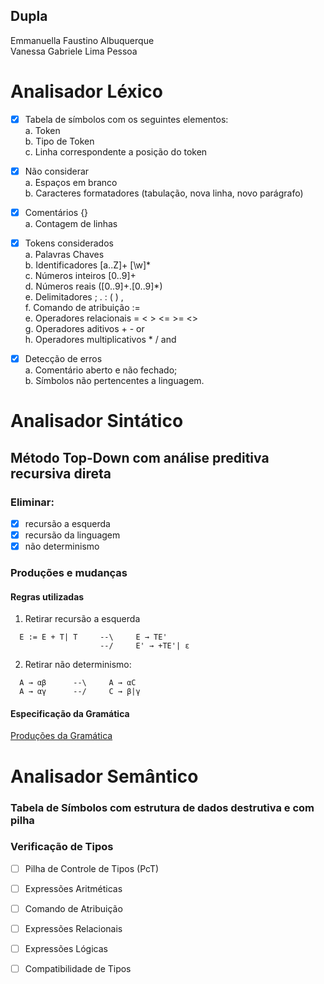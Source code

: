 ## Dupla
Emmanuella Faustino Albuquerque <br>
Vanessa Gabriele Lima Pessoa <br>

# Analisador Léxico

- [x] Tabela de símbolos com os seguintes elementos: <br>
a. Token <br>
b. Tipo de Token <br>
c. Linha correspondente a posição do token <br>

- [x] Não considerar <br>
a. Espaços em branco <br>
b. Caracteres formatadores (tabulação, nova linha, novo parágrafo) <br>

- [x] Comentários {} <br>
a. Contagem de linhas <br>

- [x] Tokens considerados <br>
a. Palavras Chaves <br>
b. Identificadores [a..Z]+ [\w]* <br>
c. Números inteiros [0..9]+ <br>
d. Números reais ([0..9]+.[0..9]*) <br>
e. Delimitadores ; . : ( ) , <br>
f. Comando de atribuição := <br>
e. Operadores relacionais = < > <= >= <> <br>
g. Operadores aditivos + - or <br>
h. Operadores multiplicativos * / and <br>

- [x] Detecção de erros <br>
a. Comentário aberto e não fechado; <br>
b. Símbolos não pertencentes a linguagem. <br>

# Analisador Sintático
## Método Top-Down com análise preditiva recursiva direta

### Eliminar:
- [x] recursão a esquerda
- [x] recursão da linguagem
- [x] não determinismo

### Produções e mudanças

#### Regras utilizadas
1. Retirar recursão a esquerda
```text
  E := E + T| T     --\     E → TE'
                    --/     E' → +TE'| ε
```
2. Retirar não determinismo: 
```text
  A → αβ      --\     A → αC
  A → αγ      --/     C → β|γ
```

#### Especificação da Gramática

[Produções da Gramática](/Syntactic/README.md)

# Analisador Semântico

### Tabela de Símbolos com estrutura de dados destrutiva e com pilha


### Verificação de Tipos
- [ ] Pilha de Controle de Tipos (PcT)
- [ ] Expressões Aritméticas
- [ ] Comando de Atribuição
- [ ] Expressões Relacionais
- [ ] Expressões Lógicas

- [ ] Compatibilidade de Tipos

